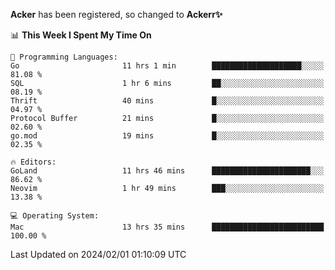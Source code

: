 **Acker** has been registered, so changed to **Ackerr✨**

<!--START_SECTION:waka-->
📊 **This Week I Spent My Time On** 

```text
💬 Programming Languages: 
Go                       11 hrs 1 min        ████████████████████░░░░░   81.08 % 
SQL                      1 hr 6 mins         ██░░░░░░░░░░░░░░░░░░░░░░░   08.19 % 
Thrift                   40 mins             █░░░░░░░░░░░░░░░░░░░░░░░░   04.97 % 
Protocol Buffer          21 mins             █░░░░░░░░░░░░░░░░░░░░░░░░   02.60 % 
go.mod                   19 mins             █░░░░░░░░░░░░░░░░░░░░░░░░   02.35 % 

🔥 Editors: 
GoLand                   11 hrs 46 mins      ██████████████████████░░░   86.62 % 
Neovim                   1 hr 49 mins        ███░░░░░░░░░░░░░░░░░░░░░░   13.38 % 

💻 Operating System: 
Mac                      13 hrs 35 mins      █████████████████████████   100.00 % 
```


 Last Updated on 2024/02/01 01:10:09 UTC
<!--END_SECTION:waka-->
